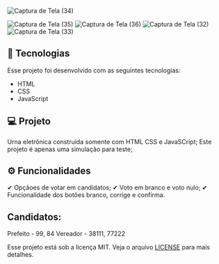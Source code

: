 


![Captura de Tela (34)](https://user-images.githubusercontent.com/61557867/133864881-b602f38a-a0ce-47c4-a754-cccf45680d26.png)

![Captura de Tela (35)](https://user-images.githubusercontent.com/61557867/133864882-eb35d62f-de6e-40ac-90b9-47c360d0432e.png)
![Captura de Tela (36)](https://user-images.githubusercontent.com/61557867/133864883-295e30b4-4ee0-4d52-a974-413c43819405.png)
![Captura de Tela (32)](https://user-images.githubusercontent.com/61557867/133864884-cef6e01f-f4e3-46d7-84de-6702790ad36c.png)
![Captura de Tela (33)](https://user-images.githubusercontent.com/61557867/133864886-57ed9990-efa6-47d8-bdbc-80b2cee816d9.png)

## 🚀 Tecnologias

Esse projeto foi desenvolvido com as seguintes tecnologias:

- HTML
- CSS
- JavaScript

## 💻 Projeto

Urna eletrônica construída somente com HTML CSS e JavaSCript;
Este projeto é apenas uma simulação para teste;

## ⚙ Funcionalidades

✔ Opçãoes de votar em candidatos;
✔ Voto em branco e voto nulo;
✔ Funcionalidade dos botões branco, corrige e confirma.

## Candidatos:
  Prefeito - 99, 84
  Vereador - 38111, 77222



Esse projeto está sob a licença MIT. Veja o arquivo [LICENSE](https://github.com/ramosbrp/urnaEletronica/blob/main/LICENSE) para mais detalhes.

